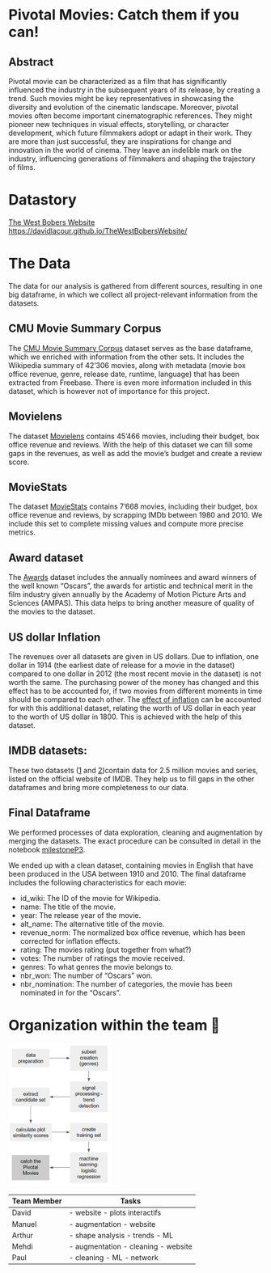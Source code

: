# Pivotal Movies: Catch them if you can!

## Abstract
Pivotal movie can be characterized as a film that has significantly influenced the industry in the subsequent years of its release, by creating a trend. Such movies might be key representatives in showcasing the diversity and evolution of the cinematic landscape. Moreover, pivotal movies often become important cinematographic references. They might pioneer new techniques in visual effects, storytelling, or character development, which future filmmakers adopt or adapt in their work. They are more than just successful, they are inspirations for change and innovation in the world of cinema. They leave an indelible mark on the industry, influencing generations of filmmakers and shaping the trajectory of films.


# Datastory

[The West Bobers Website](https://davidlacour.github.io/TheWestBobersWebsite/)
https://davidlacour.github.io/TheWestBobersWebsite/


# The Data

The data for our analysis is gathered from different sources, resulting in one big dataframe, in which we collect all project-relevant information from the datasets. 


## CMU Movie Summary Corpus

The [CMU Movie Summary Corpus](https://www.cs.cmu.edu/~ark/personas/) dataset serves as the base dataframe, which we enriched with information from the other sets. It includes the Wikipedia summary of 42’306 movies, along with metadata (movie box office revenue, genre, release date, runtime, language) that has been extracted from Freebase. There is even more information included in this dataset, which is however not of importance for this project. 


## Movielens

The dataset [Movielens](https://grouplens.org/datasets/movielens/) contains 45’466 movies, including their budget, box office revenue and reviews. With the help of this dataset we can fill some gaps in the revenues, as well as add the movie’s budget and create a review score. 


## MovieStats

The dataset [MovieStats](https://github.com/danielgrijalva/movie-stats) contains 7’668 movies, including their budget, box office revenue and reviews, by scrapping IMDb between 1980 and 2010. We include this set to complete missing values and compute more precise metrics. 


## Award dataset

The [Awards](https://www.kaggle.com/datasets/unanimad/the-oscar-award) dataset includes the annually nominees and award winners of the well known “Oscars”, the awards for artistic and technical merit in the film industry given annually by the Academy of Motion Picture Arts and Sciences (AMPAS). This data helps to bring another measure of quality of the movies to the dataset. 


## US dollar Inflation

The revenues over all datasets are given in US dollars. Due to inflation, one dollar in 1914 (the earliest date of release for a movie in the dataset) compared to one dollar in 2012 (the most recent movie in the dataset) is not worth the same. The purchasing power of the money has changed and this effect has to be accounted for, if two movies from different moments in time should be compared to each other. The [effect of inflation](https://www.officialdata.org/us/inflation/1800?amount=1#buying-power) can be accounted for with this additional dataset, relating the worth of US dollar in each year to the worth of US dollar in 1800. This is achieved with the help of this dataset. 


## IMDB datasets:

These two datasets ([1](https://www.kaggle.com/datasets/ashishjangra27/imdb-movies-dataset) and [2](https://www.kaggle.com/datasets/ashirwadsangwan/imdb-dataset))contain data for 2.5 million movies and series, listed on the official website of IMDB. They help us to fill gaps in the other dataframes and bring more completeness to our data. 


## Final Dataframe

We performed processes of data exploration, cleaning and augmentation by merging the datasets. The exact procedure can be consulted in detail in the notebook [milestoneP3](milestoneP3.ipynb).

We ended up with a clean dataset, containing movies in English that have been produced in the USA between 1910 and 2010. The final dataframe includes the following characteristics for each movie: 

- id_wiki: The ID of the movie for Wikipedia. 
- name: The title of the movie. 
- year: The release year of the movie. 
- alt_name: The alternative title of the movie.
- revenue_norm: The normalized box office revenue, which has been corrected for inflation effects. 
- rating: The movies rating (put together from what?)
- votes: The number of ratings the movie received. 
- genres: To what genres the movie belongs to. 
- nbr_won: The number of “Oscars” won. 
- nbr_nomination: The number of categories, the movie has been nominated in for the “Oscars”. 


# Organization within the team 👥

<img src="img/organigram.PNG" style="width:40%; height:auto;">

| Team Member | Tasks |
|-------------|-------|
| David       | - website - plots interactifs |
| Manuel      | - augmentation - website |
| Arthur      | - shape analysis - trends - ML|
| Mehdi       | - augmentation - cleaning - website |
| Paul        | - cleaning - ML - network |

